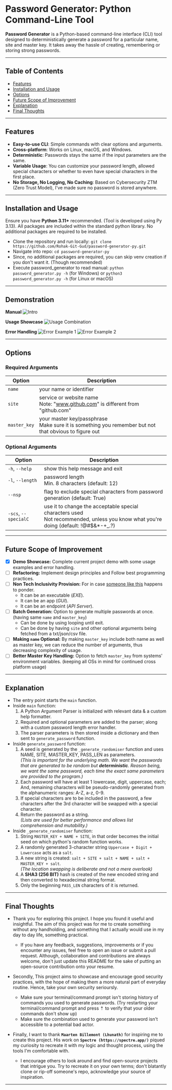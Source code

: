 # Password Generator: Python Command-Line Tool

**Password Generator** is a Python-based command-line interface (CLI) tool designed to deterministically generate a password for a particular name, site and master key. It takes away the hassle of creating, remembering or storing strong passwords.

---

## Table of Contents

- [Features](#features)
- [Installation and Usage](#installation-and-usage)
- [Options](#options)
- [Future Scope of Improvement](#future-scope-of-improvement)
- [Explanation](#explanation)
- [Final Thoughts](#final-thoughts)

---

## Features

- **Easy-to-use CLI**: Simple commands with clear options and arguments.
- **Cross-platform**: Works on Linux, macOS, and Windows.
- **Deterministic**: Passwords stays the same if the input parameters are the same.
- **Variable Usage**: You can customize your password length, allowed special characters or whether to even have special characters in the first place.
- **No Storage, No Logging, No Caching**: Based on Cybersecurity ZTM (Zero Trust Model), I've made sure no password is stored anywhere.

---

## Installation and Usage

Ensure you have **Python 3.11+** recommended. (Tool is developed using Py 3.13). All packages are included within the standard python library. No additional packages are required to be installed.

- Clone the repository and run locally:
  ```git clone https://github.com/Rohak-Git-Gud/password-generator-py.git```
- Navigate into repo:
  ```cd password-generator-py```
- Since, no additional packages are required, you can skip venv creation if you don't want it. (Though recommended)
- Execute password_generator to read manual:
  ```python password_generator.py -h``` (for Windows) or 
  ```python3 password_generator.py -h``` (for Linux or macOS)

---

## Demonstration

**Manual**
![Intro](./Demo_Images/Intro.png)

**Usage Showcase**
![Usage Combination](./Demo_Images/Usage_Combinations.png)

**Error Handling**
![Error Example 1](./Demo_Images/Error_Example_1.png)
![Error Example 2](./Demo_Images/Error_Example_2.png)

---

## Options

### Required Arguments

| Option | Description |
|--------|-------------|
| `name` | your name or identifier |
| `site` | service or website name<br>Note: "www.github.com" is different from "github.com" |
| `master_key` | your master key/passphrase<br>Make sure it is something you remember but not that obvious to figure out |

### Optional Arguments

| Option | Description |
|--------|-------------|
| `-h`, `--help` | show this help message and exit |
| `-l`, `--length` | password length<br>Min. 8 characters (default: 12) |
| `--nsp` | flag to exclude special characters from password generation (default: True) |
| `-scs`, `--specialC` | use it to change the acceptable special characters used<br>Not recommended, unless you know what you're doing (default: !@#$&*-+_.?) |

---

## Future Scope of Improvement

- [x] **Demo Showcase:** Complete current project demo with some usage examples and error handling.
- [ ] **Refactoring:** Implement design principles and Follow best programming practices.
- [ ] **Non Tech Inclusivity Provision:** For in case [someone like this](https://www.reddit.com/r/github/comments/1at9br4/i_am_new_to_github_and_i_have_lots_to_say/) happens to ponder.
  - It can be an executable (*EXE*).
  - It can be an app (*GUI*).
  - It can be an endpoint (*API Server*).
- [ ] **Batch Generation:** Option to generate multiple passwords at once.
 (having same `name` and `master_key`)
  - Can be done by using looping until exit.
  - Can be done by having `site` and other optional arguments being fetched from a txt/json/csv file.
- [ ] **Making `name` Optional:** By making `master_key` include both name as well as master key,
 we can reduce the number of arguments, thus decreasing complexity of usage.
- [ ] **Better Master Key Handling:** Option to fetch `master_key` from systems' environment variables.
 (keeping all OSs in mind for continued cross platform usage)

---

## Explanation

- The entry point starts the `main` function.
- Inside `main` function:
    1. A Python Argument Parser is initialized with relevant data & a custom help formatter.
    2. Required and optional parameters are added to the parser; along with a custom password length error handler.
    3. The parser parameters is then stored inside a dictionary and then sent to `generate_password` function.
- Inside `generate_password` function:
    1. A seed is generated by the `_generate_randomiser` function and uses NAME, SITE, MASTER_KEY, PASS_LEN as parameters.  
      _(This is important for the underlying math. We want the passwords that are generated to be random but **deterministic**.
      Reason being, we want the same password, each time the exact same parameters are provided to the program.)_
    2. Each password will have at least 1 lowercase, digit, uppercase, each;
      And, remaining characters will be pseudo-randomly generated from the alphanumeric ranges: A-Z, a-z, 0-9.
    3. If special characters are to be included in the password,
      a few characters after the 3rd character will be swapped with a special character.
    4. Return the password as a string.  
      _(Lists are used for better performance and allows list comprehension and mutability.)_
- Inside `_generate_randomiser` function:
    1. String `MASTER_KEY + NAME + SITE`, in that order becomes the initial seed on which python's random function works.
    2. A randomly generated 3-character string `Uppercase + Digit + Lowercase` acts as a `salt`.
    3. A new string is created: `salt + SITE + salt + NAME + salt + MASTER_KEY + salt`.  
        _(The location swapping is deliberate and not a mere overlook)_
    4. A **SHA3 (256 BIT)** hash is created of the new encoded string and then converted to hexadecimal string format.
    5. Only the beginning `PASS_LEN` characters of it is returned.

---

## Final Thoughts

- Thank you for exploring this project. I hope you found it useful and insightful. 
The aim of this project was for me to create something without any handholding, 
and something that I actually would use in my day to day life, something practical.
  - If you have any feedback, suggestions, improvements or if you encounter any issues, 
feel free to open an issue or submit a pull request. Although, collaboration and contributions are always welcome, 
don't just update this README for the sake of putting an open-source contribution onto your resume.

- Secondly, This project aims to showcase and encourage good security practices, 
with the hope of making them a more natural part of everyday routine. Hence, take your own security serioursly.
  - Make sure your terminal/command prompt isn't storing history of commands you used to generate passwords. 
  (Try restarting your terminal/command prompt and press ⇡ to verify that your older commands don't show up)
  - Make sure the combination used to generate your password isn't accessible to a potential bad actor.

- Finally, I want to thank **`Maarten Billemont (Lhunath)`** for inspiring me to create this project. His work on **`Spectre (https://spectre.app/)`** piqued my curiosity to recreate it with my logic and thought process, using the tools I'm comfortable with.
  - I encourage others to look around and find open-source projects that intrigue you. Try to recreate it on your own terms; don't blatantly clone or rip-off someone's repo, acknowledge your source of inspiration.

---
